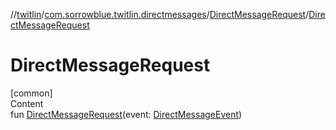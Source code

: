 //[twitlin](../../index.md)/[com.sorrowblue.twitlin.directmessages](../index.md)/[DirectMessageRequest](index.md)/[DirectMessageRequest](-direct-message-request.md)



# DirectMessageRequest  
[common]  
Content  
fun [DirectMessageRequest](-direct-message-request.md)(event: [DirectMessageEvent](../-direct-message-event/index.md))  



